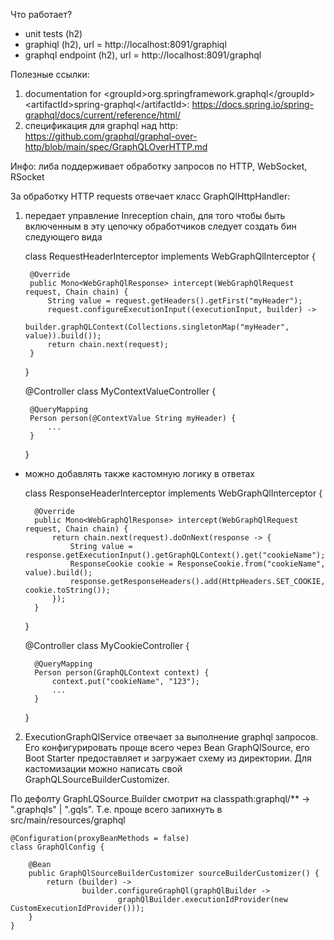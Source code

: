 Что работает?
 - unit tests (h2)
 - graphiql (h2), url = http://localhost:8091/graphiql
 - graphql endpoint (h2), url = http://localhost:8091/graphql

Полезные ссылки:
1) documentation for \<groupId>org.springframework.graphql\</groupId> \<artifactId>spring-graphql\</artifactId>: https://docs.spring.io/spring-graphql/docs/current/reference/html/
2) спецификация для graphql над http: https://github.com/graphql/graphql-over-http/blob/main/spec/GraphQLOverHTTP.md

Инфо:
    либа поддерживает обработку запросов по HTTP, WebSocket, RSocket

За обработку HTTP requests отвечает класс GraphQlHttpHandler:
1) передает управление Inreception chain, для того чтобы быть включенным 
в эту цепочку обработчиков следует создать бин следующего вида


    class RequestHeaderInterceptor implements WebGraphQlInterceptor {
    
        @Override
        public Mono<WebGraphQlResponse> intercept(WebGraphQlRequest request, Chain chain) {
            String value = request.getHeaders().getFirst("myHeader");
            request.configureExecutionInput((executionInput, builder) ->
                    builder.graphQLContext(Collections.singletonMap("myHeader", value)).build());
            return chain.next(request);
        }
    }

    @Controller
    class MyContextValueController {
    
        @QueryMapping
        Person person(@ContextValue String myHeader) {
            ...
        }
    }

* можно добавлять также кастомную логику в ответах


    class ResponseHeaderInterceptor implements WebGraphQlInterceptor {
    
        @Override
        public Mono<WebGraphQlResponse> intercept(WebGraphQlRequest request, Chain chain) { 
            return chain.next(request).doOnNext(response -> {
                String value = response.getExecutionInput().getGraphQLContext().get("cookieName");
                ResponseCookie cookie = ResponseCookie.from("cookieName", value).build();
                response.getResponseHeaders().add(HttpHeaders.SET_COOKIE, cookie.toString());
            });
        }
    }
    
    @Controller
    class MyCookieController {
    
        @QueryMapping
        Person person(GraphQLContext context) { 
            context.put("cookieName", "123");
            ...
        }
    }

2) ExecutionGraphQlService отвечает за выполнение graphql запросов. Его конфигурировать проще всего через Bean GraphQlSource,
его Boot Starter предоставляет и загружает схему из директории. Для кастомизации
можно написать свой GraphQLSourceBuilderCustomizer. 

По дефолту GraphLQSource.Builder смотрит на classpath:graphql/** -> ".graphqls" | ".gqls". Т.е.
проще всего запихнуть в src/main/resources/graphql





    @Configuration(proxyBeanMethods = false)
    class GraphQlConfig {
    
        @Bean
        public GraphQlSourceBuilderCustomizer sourceBuilderCustomizer() {
            return (builder) ->
                    builder.configureGraphQl(graphQlBuilder ->
                            graphQlBuilder.executionIdProvider(new CustomExecutionIdProvider()));
        }
    }





